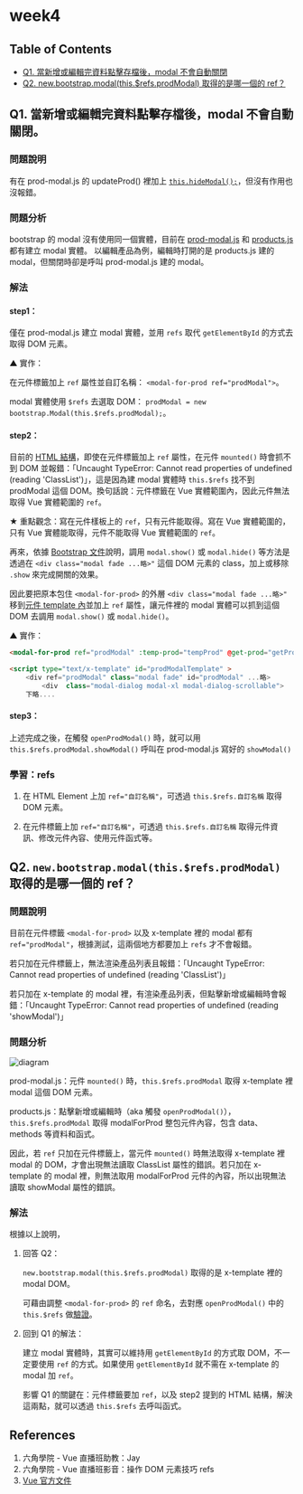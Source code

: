 # week4

## Table of Contents

- [Q1. 當新增或編輯完資料點擊存檔後，modal 不會自動關閉](#q1-當新增或編輯完資料點擊存檔後modal-不會自動關閉)
- [Q2. new.bootstrap.modal(this.$refs.prodModal) 取得的是哪一個的 ref？](#q2-newbootstrapmodalthisrefsprodmodal-取得的是哪一個的-ref)

## Q1. 當新增或編輯完資料點擊存檔後，modal 不會自動關閉。

### 問題說明

有在 prod-modal.js 的 updateProd() 裡加上 [`this.hideModal();`](https://github.com/elaineliu7598/Vue-Live/blob/91671a52f3658572fa1a8fdb8f74b68444f2e7d3/question/w4/src/components/prod-modal.js#L33)，但沒有作用也沒報錯。

### 問題分析

bootstrap 的 modal 沒有使用同一個實體，目前在 [prod-modal.js](https://github.com/elaineliu7598/Vue-Live/blob/91671a52f3658572fa1a8fdb8f74b68444f2e7d3/question/w4/src/components/prod-modal.js#L14) 和 [products.js](https://github.com/elaineliu7598/Vue-Live/blob/91671a52f3658572fa1a8fdb8f74b68444f2e7d3/question/w4/src/products.js#L33) 都有建立 modal 實體。
以編輯產品為例，編輯時打開的是 products.js 建的 modal，但關閉時卻是呼叫 prod-modal.js 建的 modal。

### 解法

#### step1：

僅在 prod-modal.js 建立 modal 實體，並用 `refs` 取代 `getElementById` 的方式去取得 DOM 元素。

▲ 實作：

在元件標籤加上 `ref` 屬性並自訂名稱： `<modal-for-prod ref="prodModal">`。

modal 實體使用 `$refs` 去選取 DOM： `prodModal = new bootstrap.Modal(this.$refs.prodModal);`。

#### step2：

目前的 [HTML 結構](https://github.com/elaineliu7598/Vue-Live/blob/91671a52f3658572fa1a8fdb8f74b68444f2e7d3/question/w4/products.html#L61-L64)，即使在元件標籤加上 `ref` 屬性，在元件 `mounted()` 時會抓不到 DOM 並報錯：「Uncaught TypeError: Cannot read properties of undefined (reading 'ClassList')」，這是因為建 modal 實體時 `this.$refs` 找不到 prodModal 這個 DOM。換句話說：元件標籤在 Vue 實體範圍內，因此元件無法取得 Vue 實體範圍的 `ref`。

★ 重點觀念：寫在元件樣板上的 `ref`，只有元件能取得。寫在 Vue 實體範圍的，只有 Vue 實體能取得，元件不能取得 Vue 實體範圍的 `ref`。

再來，依據 [Bootstrap 文件](https://bootstrap5.hexschool.com/docs/5.1/components/modal/#passing-options)說明，調用 `modal.show()` 或 `modal.hide()` 等方法是透過在 `<div class="modal fade ...略>"` 這個 DOM 元素的 class，加上或移除 `.show` 來完成開關的效果。

因此要把原本包住 `<modal-for-prod>` 的外層 `<div class="modal fade ...略>"` 移到[元件 template 內](https://github.com/elaineliu7598/Vue-Live/blob/91671a52f3658572fa1a8fdb8f74b68444f2e7d3/question/w4/products.html#L99)並加上 `ref` 屬性，讓元件裡的 modal 實體可以抓到這個 DOM 去調用 `modal.show()` 或 `modal.hide()`。

▲ 實作：
```html
<modal-for-prod ref="prodModal" :temp-prod="tempProd" @get-prod="getProds" :is-new="isNew"></modal-for-prod>

<script type="text/x-template" id="prodModalTemplate" >
    <div ref="prodModal" class="modal fade" id="prodModal" ...略>
        <div  class="modal-dialog modal-xl modal-dialog-scrollable">
	下略....
```

#### step3：

上述完成之後，在觸發 `openProdModal()` 時，就可以用 `this.$refs.prodModal.showModal()` 呼叫在 prod-modal.js 寫好的 `showModal()`

### 學習：refs

1. 在 HTML Element 上加 `ref="自訂名稱"`，可透過 `this.$refs.自訂名稱` 取得 DOM 元素。

2. 在元件標籤上加 `ref="自訂名稱"`，可透過 `this.$refs.自訂名稱` 取得元件資訊、修改元件內容、使用元件函式等。


## Q2. `new.bootstrap.modal(this.$refs.prodModal)` 取得的是哪一個的 ref？

### 問題說明

目前在元件標籤 `<modal-for-prod>` 以及 x-template 裡的 modal 都有 `ref="prodModal"`，根據測試，這兩個地方都要加上 `refs` 才不會報錯。

若只加在元件標籤上，無法渲染產品列表且報錯：「Uncaught TypeError: Cannot read properties of undefined (reading 'ClassList')」

若只加在 x-template 的 modal 裡，有渲染產品列表，但點擊新增或編輯時會報錯：「Uncaught TypeError: Cannot read properties of undefined (reading 'showModal')」

### 問題分析

![diagram](https://i.imgur.com/VAjVDYA.png)

prod-modal.js：元件 `mounted()` 時，`this.$refs.prodModal` 取得 x-template 裡 modal 這個 DOM 元素。

products.js：點擊新增或編輯時（aka 觸發 `openProdModal()`），`this.$refs.prodModal` 取得 modalForProd 整包元件內容，包含 data、methods 等資料和函式。

因此，若 `ref` 只加在元件標籤上，當元件 `mounted()` 時無法取得 x-template 裡 modal 的 DOM，才會出現無法讀取 ClassList 屬性的錯誤。若只加在 x-template 的 modal 裡，則無法取用 modalForProd 元件的內容，所以出現無法讀取 showModal 屬性的錯誤。

### 解法

根據以上說明，
1. 回答 Q2：

    `new.bootstrap.modal(this.$refs.prodModal)` 取得的是 x-template 裡的 modal DOM。

    可藉由調整 `<modal-for-prod>` 的 `ref` 命名，去對應 `openProdModal()` 中的 `this.$refs` 做[驗證](https://github.com/elaineliu7598/Vue-Live/commit/2904f9baaf7e76ad700b4b4ecccf38947419d93c)。

2. 回到 Q1 的解法：

    建立 modal 實體時，其實可以維持用 `getElementById` 的方式取 DOM，不一定要使用 `ref` 的方式。如果使用 `getElementById` 就不需在 x-template 的 modal 加 `ref`。

    影響 Q1 的關鍵在：元件標籤要加 `ref`，以及 step2 提到的 HTML 結構，解決這兩點，就可以透過 `this.$refs` 去呼叫函式。

## References
1. 六角學院 - Vue 直播班助教：Jay
2. 六角學院 - Vue 直播班影音：操作 DOM 元素技巧 refs
3. [Vue 官方文件](https://vuejs.org/guide/essentials/template-refs.html)